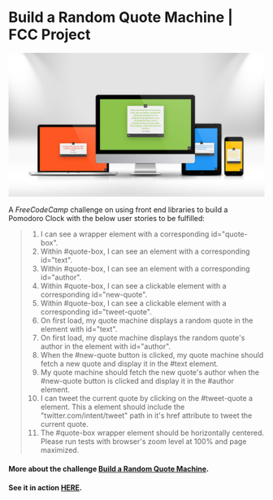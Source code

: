 # Build a Random Quote Machine | FCC Project

[![Random Quote Machine](demo.jpg "Random Quote Machine")](https://learn.freecodecamp.org/front-end-libraries/front-end-libraries-projects/build-a-random-quote-machine/)

A *FreeCodeCamp* challenge on using front end libraries to build a Pomodoro Clock with the below user stories to be fulfilled:

> 1. I can see a wrapper element with a corresponding id="quote-box".
> 2. Within #quote-box, I can see an element with a corresponding id="text".
> 3. Within #quote-box, I can see an element with a corresponding id="author".
> 4. Within #quote-box, I can see a clickable element with a corresponding id="new-quote".
> 5. Within #quote-box, I can see a clickable element with a corresponding id="tweet-quote".
> 6. On first load, my quote machine displays a random quote in the element with id="text".
> 7. On first load, my quote machine displays the random quote's author in the element with id="author".
> 8. When the #new-quote button is clicked, my quote machine should fetch a new quote and display it in the #text element.
> 9. My quote machine should fetch the new quote's author when the #new-quote button is clicked and display it in the #author element.
> 10. I can tweet the current quote by clicking on the #tweet-quote a element. This a element should include the "twitter.com/intent/tweet" path in it's href attribute to tweet the current quote.
> 11. The #quote-box wrapper element should be horizontally centered. Please run tests with browser's zoom level at 100% and page maximized.

#### More about the challenge [Build a Random Quote Machine](https://learn.freecodecamp.org/front-end-libraries/front-end-libraries-projects/build-a-random-quote-machine/).
#### See it in action [HERE](https://learn.freecodecamp.org/front-end-libraries/front-end-libraries-projects/build-a-random-quote-machine/).